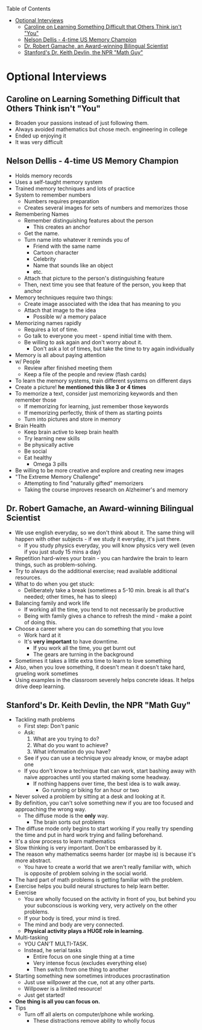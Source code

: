 <!-- START doctoc generated TOC please keep comment here to allow auto update -->
<!-- DON'T EDIT THIS SECTION, INSTEAD RE-RUN doctoc TO UPDATE -->
Table of Contents

- [Optional Interviews](#optional-interviews)
  - [Caroline on Learning Something Difficult that Others Think isn't "You"](#caroline-on-learning-something-difficult-that-others-think-isnt-you)
  - [Nelson Dellis - 4-time US Memory Champion](#nelson-dellis---4-time-us-memory-champion)
  - [Dr. Robert Gamache, an Award-winning Bilingual Scientist](#dr-robert-gamache-an-award-winning-bilingual-scientist)
  - [Stanford's Dr. Keith Devlin, the NPR "Math Guy"](#stanfords-dr-keith-devlin-the-npr-math-guy)

<!-- END doctoc generated TOC please keep comment here to allow auto update -->

Optional Interviews
===================

Caroline on Learning Something Difficult that Others Think isn't "You"
----------------------------------------------------------------------

-   Broaden your passions instead of just following them.
-   Always avoided mathematics but chose mech. engineering in college
-   Ended up enjoying it
-   It was very difficult

Nelson Dellis - 4-time US Memory Champion
-----------------------------------------

-   Holds memory records
-   Uses a self-taught memory system
-   Trained memory techniques and lots of practice
-   System to remember numbers
    -   Numbers requires preparation
    -   Creates several images for sets of numbers and memorizes those
-   Remembering Names
    -   Remember distinguishing features about the person
        -   This creates an anchor
    -   Get the name.
    -   Turn name into whatever it reminds you of
        -   Friend with the same name
        -   Cartoon character
        -   Celebrity
        -   Name that sounds like an object
        -   etc.
    -   Attach that picture to the person's distinguishing feature
    -   Then, next time you see that feature of the person, you keep
        that anchor
-   Memory techniques require two things:
    -   Create image associated with the idea that has meaning to you
    -   Attach that image to the idea
        -   Possible w/ a memory palace
-   Memorizing names rapidly
    -   Requires a lot of time.
    -   Go talk to everyone you meet - spend initial time with them.
    -   Be willing to ask again and don't worry about it.
        -   Don't ask a lot of times, but take the time to try again
            individually
-   Memory is all about paying attention
-   w/ People
    -   Review after finished meeting them
    -   Keep a file of the people and review (flash cards)
-   To learn the memory systems, train different systems on different
    days
-   Create a picture! **he mentioned this like 3 or 4 times**
-   To memorize a text, consider just memorizing keywords and then
    remember those
    -   If memorizing for learning, just remember those keywords
    -   If memorizing perfectly, think of them as starting points
    -   Turn into pictures and store in memory
-   Brain Health
    -   Keep brain active to keep brain health
    -   Try learning new skills
    -   Be physically active
    -   Be social
    -   Eat healthy
        -   Omega 3 pills
-   Be willing to be more creative and explore and creating new images
-   "The Extreme Memory Challenge"
    -   Attempting to find "naturally gifted" memorizers
    -   Taking the course improves research on Alzheimer's and memory

Dr. Robert Gamache, an Award-winning Bilingual Scientist
--------------------------------------------------------

-   We use english everyday, so we don't think about it. The same thing
    will happen with other subjects - if we study it everyday, it's
    just there.
    -   If you study physics everyday, you will know physics very well
        (even if you just study 15 mins a day)
-   Repetition hard-wires your brain - you can hardwire the brain to
    learn things, such as problem-solving.
-   Try to always do the additional exercise; read available
    additional resources.
-   What to do when you get stuck:
    -   Deliberately take a break (sometimes a 5-10 min. break is all
        that's needed; other times, he has to sleep)
-   Balancing family and work life
    -   If working all the time, you tend to not necessarily be
        productive
    -   Being with family gives a chance to refresh the mind - make a
        point of doing this.
-   Choose a career where you can do something that you love
    -   Work hard at it
    -   It's **very important** to have downtime.
        -   If you work all the time, you get burnt out
        -   The gears are turning in the background
-   Sometimes it takes a little extra time to learn to love something
-   Also, when you love something, it doesn't mean it doesn't take hard,
    grueling work sometimes
-   Using examples in the classroom severely helps concrete ideas. It
    helps drive deep learning.

Stanford's Dr. Keith Devlin, the NPR "Math Guy"
-----------------------------------------------

-   Tackling math problems
    -   First step: Don't panic
    -   Ask:
        1.  What are you trying to do?
        2.  What do you want to achieve?
        3.  What information do you have?
    -   See if you can use a technique you already know, or maybe adapt
        one
    -   If you don't know a technique that can work, start bashing away
        with naive approaches until you started making some headway.
        -   If nothing happens over time, the best idea is to walk away.
            -   Go running or biking for an hour or two
-   Never solved a problem by sitting at a desk and looking at it.
-   By definition, you can't solve something new if you are too focused
    and approaching the wrong way.
    -   The diffuse mode is the **only** way.
        -   The brain sorts out problems
-   The diffuse mode only begins to start working if you really try
    spending the time and put in hard work trying and
    failing beforehand.
-   It's a slow process to learn mathematics
-   Slow thinking is very important. Don't be embarassed by it.
-   The reason why mathematics seems harder (or maybe is) is because
    it's more abstract.
    -   You have to create a world that we aren't really familiar with,
        which is opposite of problem solving in the social world.
-   The hard part of math problems is getting familiar with the problem.
-   Exercise helps you build neural structures to help learn better.
-   Exercise
    -   You are wholly focused on the activity in front of you, but
        behind you your subconscious is working very, very actively on
        the other problems.
    -   If your body is tired, your mind is tired.
    -   The mind and body are very connected.
    -   **Physical activity plays a HUGE role in learning.**
-   Multi-tasking
    -   YOU CAN'T MULTI-TASK.
    -   Instead, he serial tasks
        -   Entire focus on one single thing at a time
        -   Very intense focus (excludes everything else)
        -   Then switch from one thing to another
-   Starting something new sometimes introduces procrastination
    -   Just use willpower at the cue, not at any other parts.
    -   Willpower is a limited resource!
    -   Just get started!
-   **One thing is all you can focus on.**
-   Tips
    -   Turn off all alerts on computer/phone while working.
        -   These distractions remove ability to wholly focus

